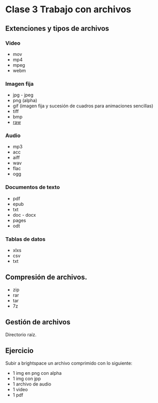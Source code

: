 # Clase 3 Trabajo con archivos

## Extenciones y tipos de archivos

### Video
 
- mov 
- mp4
- mpeg
- webm

### Imagen fija

- jpg - jpeg
- png (alpha)
- gif (imagen fija y sucesión de cuadros para animaciones sencillas)
- tiff 
- bmp
- [raw](https://en.wikipedia.org/wiki/Raw_image_format?fbclid=IwAR15Zv8BkomieUr_zwMuajdxDAOyXTlBgfNm-z4HLG3IA8WeLHoAYuiPkuI)

### Audio

- mp3
- acc
- aiff
- wav 
- flac
- ogg

### Documentos de texto

- pdf
- epub
- txt
- doc - docx
- pages
- odt 

### Tablas de datos

- xlxs
- csv 
- txt

## Compresión de archivos. 

- zip
- rar 
- tar
- 7z

## Gestión de archivos

Directorio raíz. 

## Ejercicio

Subir a brightspace un archivo comprimido con lo siguiente: 

- 1 img en png con alpha
- 1 img con jpp 
- 1 archivo de audio
- 1 video
- 1 pdf



  






